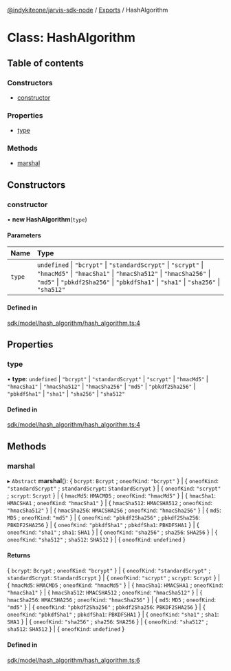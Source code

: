 [@indykiteone/jarvis-sdk-node](../README.md) / [Exports](../modules.md) / HashAlgorithm

# Class: HashAlgorithm

## Table of contents

### Constructors

- [constructor](HashAlgorithm.md#constructor)

### Properties

- [type](HashAlgorithm.md#type)

### Methods

- [marshal](HashAlgorithm.md#marshal)

## Constructors

### constructor

• **new HashAlgorithm**(`type`)

#### Parameters

| Name | Type |
| :------ | :------ |
| `type` | `undefined` \| ``"bcrypt"`` \| ``"standardScrypt"`` \| ``"scrypt"`` \| ``"hmacMd5"`` \| ``"hmacSha1"`` \| ``"hmacSha512"`` \| ``"hmacSha256"`` \| ``"md5"`` \| ``"pbkdf2Sha256"`` \| ``"pbkdfSha1"`` \| ``"sha1"`` \| ``"sha256"`` \| ``"sha512"`` |

#### Defined in

[sdk/model/hash_algorithm/hash_algorithm.ts:4](https://github.com/indykite/jarvis-sdk-node/blob/438b790/jarvis_sdk_node/src/sdk/model/hash_algorithm/hash_algorithm.ts#L4)

## Properties

### type

• **type**: `undefined` \| ``"bcrypt"`` \| ``"standardScrypt"`` \| ``"scrypt"`` \| ``"hmacMd5"`` \| ``"hmacSha1"`` \| ``"hmacSha512"`` \| ``"hmacSha256"`` \| ``"md5"`` \| ``"pbkdf2Sha256"`` \| ``"pbkdfSha1"`` \| ``"sha1"`` \| ``"sha256"`` \| ``"sha512"``

#### Defined in

[sdk/model/hash_algorithm/hash_algorithm.ts:4](https://github.com/indykite/jarvis-sdk-node/blob/438b790/jarvis_sdk_node/src/sdk/model/hash_algorithm/hash_algorithm.ts#L4)

## Methods

### marshal

▸ `Abstract` **marshal**(): { `bcrypt`: `Bcrypt` ; `oneofKind`: ``"bcrypt"``  } \| { `oneofKind`: ``"standardScrypt"`` ; `standardScrypt`: `StandardScrypt`  } \| { `oneofKind`: ``"scrypt"`` ; `scrypt`: `Scrypt`  } \| { `hmacMd5`: `HMACMD5` ; `oneofKind`: ``"hmacMd5"``  } \| { `hmacSha1`: `HMACSHA1` ; `oneofKind`: ``"hmacSha1"``  } \| { `hmacSha512`: `HMACSHA512` ; `oneofKind`: ``"hmacSha512"``  } \| { `hmacSha256`: `HMACSHA256` ; `oneofKind`: ``"hmacSha256"``  } \| { `md5`: `MD5` ; `oneofKind`: ``"md5"``  } \| { `oneofKind`: ``"pbkdf2Sha256"`` ; `pbkdf2Sha256`: `PBKDF2SHA256`  } \| { `oneofKind`: ``"pbkdfSha1"`` ; `pbkdfSha1`: `PBKDFSHA1`  } \| { `oneofKind`: ``"sha1"`` ; `sha1`: `SHA1`  } \| { `oneofKind`: ``"sha256"`` ; `sha256`: `SHA256`  } \| { `oneofKind`: ``"sha512"`` ; `sha512`: `SHA512`  } \| { `oneofKind`: `undefined`  }

#### Returns

{ `bcrypt`: `Bcrypt` ; `oneofKind`: ``"bcrypt"``  } \| { `oneofKind`: ``"standardScrypt"`` ; `standardScrypt`: `StandardScrypt`  } \| { `oneofKind`: ``"scrypt"`` ; `scrypt`: `Scrypt`  } \| { `hmacMd5`: `HMACMD5` ; `oneofKind`: ``"hmacMd5"``  } \| { `hmacSha1`: `HMACSHA1` ; `oneofKind`: ``"hmacSha1"``  } \| { `hmacSha512`: `HMACSHA512` ; `oneofKind`: ``"hmacSha512"``  } \| { `hmacSha256`: `HMACSHA256` ; `oneofKind`: ``"hmacSha256"``  } \| { `md5`: `MD5` ; `oneofKind`: ``"md5"``  } \| { `oneofKind`: ``"pbkdf2Sha256"`` ; `pbkdf2Sha256`: `PBKDF2SHA256`  } \| { `oneofKind`: ``"pbkdfSha1"`` ; `pbkdfSha1`: `PBKDFSHA1`  } \| { `oneofKind`: ``"sha1"`` ; `sha1`: `SHA1`  } \| { `oneofKind`: ``"sha256"`` ; `sha256`: `SHA256`  } \| { `oneofKind`: ``"sha512"`` ; `sha512`: `SHA512`  } \| { `oneofKind`: `undefined`  }

#### Defined in

[sdk/model/hash_algorithm/hash_algorithm.ts:6](https://github.com/indykite/jarvis-sdk-node/blob/438b790/jarvis_sdk_node/src/sdk/model/hash_algorithm/hash_algorithm.ts#L6)
